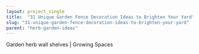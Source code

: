 ```yaml
---
layout: project_single
title:  "31 Unique Garden Fence Decoration Ideas to Brighten Your Yard"
slug: "31-unique-garden-fence-decoration-ideas-to-brighten-your-yard"
parent: "herb-garden-ideas"
---
```

Garden herb wall shelves | Growing Spaces